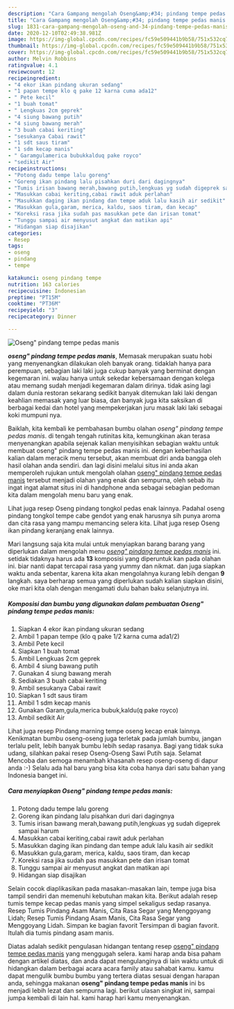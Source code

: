 ```yaml
---
description: "Cara Gampang mengolah Oseng&amp;#34; pindang tempe pedas manis yang Menggugah Selera"
title: "Cara Gampang mengolah Oseng&amp;#34; pindang tempe pedas manis yang Menggugah Selera"
slug: 1831-cara-gampang-mengolah-oseng-and-34-pindang-tempe-pedas-manis-yang-menggugah-selera
date: 2020-12-10T02:49:38.981Z
image: https://img-global.cpcdn.com/recipes/fc59e509441b9b58/751x532cq70/oseng-pindang-tempe-pedas-manis-foto-resep-utama.jpg
thumbnail: https://img-global.cpcdn.com/recipes/fc59e509441b9b58/751x532cq70/oseng-pindang-tempe-pedas-manis-foto-resep-utama.jpg
cover: https://img-global.cpcdn.com/recipes/fc59e509441b9b58/751x532cq70/oseng-pindang-tempe-pedas-manis-foto-resep-utama.jpg
author: Melvin Robbins
ratingvalue: 4.1
reviewcount: 12
recipeingredient:
- "4 ekor ikan pindang ukuran sedang"
- "1 papan tempe klo q pake 12 karna cuma ada12"
- " Pete kecil"
- "1 buah tomat"
- " Lengkuas 2cm geprek"
- "4 siung bawang putih"
- "4 siung bawang merah"
- "3 buah cabai keriting"
- "sesukanya Cabai rawit"
- "1 sdt saus tiram"
- "1 sdm kecap manis"
- " Garamgulamerica bubukkalduq pake royco"
- "sedikit Air"
recipeinstructions:
- "Potong dadu tempe lalu goreng"
- "Goreng ikan pindang lalu pisahkan duri dari dagingnya"
- "Tumis irisan bawang merah,bawang putih,lengkuas yg sudah digeprek sampai harum"
- "Masukkan cabai keriting,cabai rawit aduk perlahan"
- "Masukkan daging ikan pindang dan tempe aduk lalu kasih air sedikit"
- "Masukkan gula,garam, merica, kaldu, saos tiram, dan kecap"
- "Koreksi rasa jika sudah pas masukkan pete dan irisan tomat"
- "Tunggu sampai air menyusut angkat dan matikan api"
- "Hidangan siap disajikan"
categories:
- Resep
tags:
- oseng
- pindang
- tempe

katakunci: oseng pindang tempe 
nutrition: 163 calories
recipecuisine: Indonesian
preptime: "PT15M"
cooktime: "PT36M"
recipeyield: "3"
recipecategory: Dinner

---
```



![Oseng&#34; pindang tempe pedas manis](https://img-global.cpcdn.com/recipes/fc59e509441b9b58/751x532cq70/oseng-pindang-tempe-pedas-manis-foto-resep-utama.jpg)

<b><i>oseng&#34; pindang tempe pedas manis</i></b>, Memasak merupakan suatu hobi yang menyenangkan dilakukan oleh banyak orang. tidaklah hanya para perempuan, sebagian laki laki juga cukup banyak yang berminat dengan kegemaran ini. walau hanya untuk sekedar kebersamaan dengan kolega atau memang sudah menjadi kegemaran dalam dirinya. tidak asing lagi dalam dunia restoran sekarang sedikit banyak ditemukan laki laki dengan keahlian memasak yang luar biasa, dan banyak juga kita saksikan di berbagai kedai dan hotel yang mempekerjakan juru masak laki laki sebagai koki mumpuni nya.

Baiklah, kita kembali ke pembahasan bumbu olahan <i>oseng&#34; pindang tempe pedas manis</i>. di tengah tengah rutinitas kita, kemungkinan akan terasa menyenangkan apabila sejenak kalian menyisihkan sebagian waktu untuk membuat oseng&#34; pindang tempe pedas manis ini. dengan keberhasilan kalian dalam meracik menu tersebut, akan membuat diri anda bangga oleh hasil olahan anda sendiri. dan lagi disini melalui situs ini anda akan memperoleh rujukan untuk mengolah olahan <u>oseng&#34; pindang tempe pedas manis</u> tersebut menjadi olahan yang enak dan sempurna, oleh sebab itu ingat ingat alamat situs ini di handphone anda sebagai sebagian pedoman kita dalam mengolah menu baru yang enak.

Lihat juga resep Oseng pindang tongkol pedas enak lainnya. Padahal oseng pindang tongkol tempe cabe gendot yang enak harusnya sih punya aroma dan cita rasa yang mampu memancing selera kita. Lihat juga resep Oseng ikan pindang keranjang enak lainnya.


Mari langsung saja kita mulai untuk menyiapkan barang barang yang diperlukan dalam mengolah menu <u><i>oseng&#34; pindang tempe pedas manis</i></u> ini. setidak tidaknya harus ada <b>13</b> komposisi yang diperuntuk kan pada olahan ini. biar nanti dapat tercapai rasa yang yummy dan nikmat. dan juga siapkan waktu anda sebentar, karena kita akan mengolahnya kurang lebih dengan <b>9</b> langkah. saya berharap semua yang diperlukan sudah kalian siapkan disini, oke mari kita olah dengan mengamati dulu bahan baku selanjutnya ini.

<!--inarticleads1-->

##### Komposisi dan bumbu yang digunakan dalam pembuatan Oseng&#34; pindang tempe pedas manis:

1. Siapkan 4 ekor ikan pindang ukuran sedang
1. Ambil 1 papan tempe (klo q pake 1/2 karna cuma ada1/2)
1. Ambil  Pete kecil
1. Siapkan 1 buah tomat
1. Ambil  Lengkuas 2cm geprek
1. Ambil 4 siung bawang putih
1. Gunakan 4 siung bawang merah
1. Sediakan 3 buah cabai keriting
1. Ambil sesukanya Cabai rawit
1. Siapkan 1 sdt saus tiram
1. Ambil 1 sdm kecap manis
1. Gunakan  Garam,gula,merica bubuk,kaldu(q pake royco)
1. Ambil sedikit Air


Lihat juga resep Pindang marning tempe oseng kecap enak lainnya. Kenikmatan bumbu oseng-oseng juga terletak pada jumlah bumbu, jangan terlalu pelit, lebih banyak bumbu lebih sedap rasanya. Bagi yang tidak suka udang, silahkan pakai resep Oseng-Oseng Sawi Putih saja. Selamat Mencoba dan semoga menambah khasanah resep oseng-oseng di dapur anda :-) Selalu ada hal baru yang bisa kita coba hanya dari satu bahan yang Indonesia banget ini. 

<!--inarticleads2-->

##### Cara menyiapkan Oseng&#34; pindang tempe pedas manis:

1. Potong dadu tempe lalu goreng
1. Goreng ikan pindang lalu pisahkan duri dari dagingnya
1. Tumis irisan bawang merah,bawang putih,lengkuas yg sudah digeprek sampai harum
1. Masukkan cabai keriting,cabai rawit aduk perlahan
1. Masukkan daging ikan pindang dan tempe aduk lalu kasih air sedikit
1. Masukkan gula,garam, merica, kaldu, saos tiram, dan kecap
1. Koreksi rasa jika sudah pas masukkan pete dan irisan tomat
1. Tunggu sampai air menyusut angkat dan matikan api
1. Hidangan siap disajikan


Selain cocok diaplikasikan pada masakan-masakan lain, tempe juga bisa tampil sendiri dan memenuhi kebutuhan makan kita. Berikut adalah resep tumis tempe kecap pedas manis yang simpel sekaligus sedap rasanya. Resep Tumis Pindang Asam Manis, Cita Rasa Segar yang Menggoyang Lidah; Resep Tumis Pindang Asam Manis, Cita Rasa Segar yang Menggoyang Lidah. Simpan ke bagian favorit Tersimpan di bagian favorit. Itulah dia tumis pindang asam manis. 

Diatas adalah sedikit pengulasan hidangan tentang resep <u>oseng&#34; pindang tempe pedas manis</u> yang menggugah selera. kami harap anda bisa paham dengan artikel diatas, dan anda dapat mengulanginya di lain waktu untuk di hidangkan dalam berbagai acara acara family atau sahabat kamu. kamu dapat mengulik bumbu bumbu yang tertera diatas sesuai dengan harapan anda, sehingga makanan <b>oseng&#34; pindang tempe pedas manis</b> ini bs menjadi lebih lezat dan sempurna lagi. berikut ulasan singkat ini, sampai jumpa kembali di lain hal. kami harap hari kamu menyenangkan.
